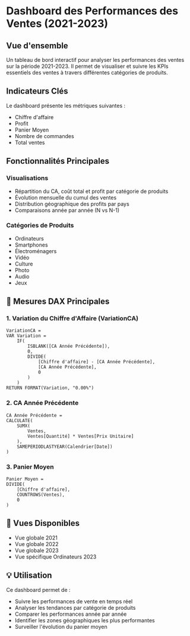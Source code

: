 # Dashboard des Performances des Ventes (2021-2023)

##  Vue d'ensemble

Un tableau de bord interactif pour analyser les performances des ventes sur la période 2021-2023. Il permet de visualiser et suivre les KPIs essentiels des ventes à travers différentes catégories de produits.

##  Indicateurs Clés

Le dashboard présente les métriques suivantes :
- Chiffre d'affaire
- Profit
- Panier Moyen
- Nombre de commandes
- Total ventes

##  Fonctionnalités Principales

### Visualisations
- Répartition du CA, coût total et profit par catégorie de produits
- Évolution mensuelle du cumul des ventes
- Distribution géographique des profits par pays
- Comparaisons année par année (N vs N-1)

### Catégories de Produits
- Ordinateurs
- Smartphones
- Électroménagers
- Vidéo
- Culture
- Photo
- Audio
- Jeux

## 🔧 Mesures DAX Principales

### 1. Variation du Chiffre d'Affaire (VariationCA)
```dax
VariationCA = 
VAR Variation = 
    IF(
        ISBLANK([CA Année Précédente]),
        0,
        DIVIDE(
            [Chiffre d'affaire] - [CA Année Précédente],
            [CA Année Précédente],
            0
        )
    )
RETURN FORMAT(Variation, "0.00%")
```

### 2. CA Année Précédente
```dax
CA Année Précédente = 
CALCULATE(
    SUMX(
        Ventes,
        Ventes[Quantité] * Ventes[Prix Unitaire]
    ),
    SAMEPERIODLASTYEAR(Calendrier[Date])
)
```

### 3. Panier Moyen
```dax
Panier Moyen = 
DIVIDE(
    [Chiffre d'affaire],
    COUNTROWS(Ventes),
    0
)
```

## 📱 Vues Disponibles
- Vue globale 2021
- Vue globale 2022
- Vue globale 2023
- Vue spécifique Ordinateurs 2023

## 💡 Utilisation

Ce dashboard permet de :
- Suivre les performances de vente en temps réel
- Analyser les tendances par catégorie de produits
- Comparer les performances année par année
- Identifier les zones géographiques les plus performantes
- Surveiller l'évolution du panier moyen


